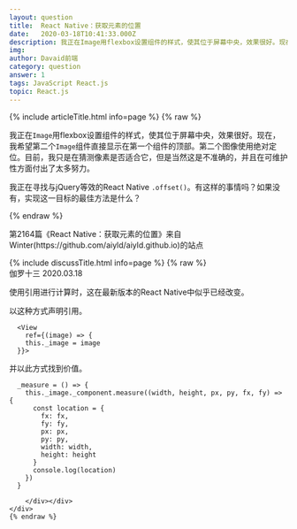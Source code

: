 ```yaml
---
layout: question
title:  React Native：获取元素的位置
date:   2020-03-18T10:41:33.000Z
description: 我正在Image用flexbox设置组件的样式，使其位于屏幕中央，效果很好。现在，我希望第二个Image组件直接显示在第一个组件的顶部。第二个图像使用绝对...
img: 
author: Davaid前端
category: question
answer: 1
tags: JavaScript React.js
topic: React.js
---
```

<div class="article-root">
  <div class="article">
    {% include articleTitle.html info=page %}
    {% raw %}
    <div class="article-content"><p><font style="vertical-align: inherit;"><font style="vertical-align: inherit;">我正在</font></font><code>Image</code><font style="vertical-align: inherit;"><font style="vertical-align: inherit;">用flexbox设置组件的样式，使其位于屏幕中央，效果很好。</font><font style="vertical-align: inherit;">现在，我希望第二个</font></font><code>Image</code><font style="vertical-align: inherit;"><font style="vertical-align: inherit;">组件直接显示在第一个组件的顶部。</font><font style="vertical-align: inherit;">第二个图像使用绝对定位。</font><font style="vertical-align: inherit;">目前，我只是在猜测像素是否适合它，但是当然这是不准确的，并且在可维护性方面付出了太多努力。</font></font></p>

<p><font style="vertical-align: inherit;"><font style="vertical-align: inherit;">我正在寻找与jQuery等效的React Native </font></font><code>.offset()</code><font style="vertical-align: inherit;"><font style="vertical-align: inherit;">。</font><font style="vertical-align: inherit;">有这样的事情吗？如果没有，实现这一目标的最佳方法是什么？</font></font></p></div>
    {% endraw %}
  </div>
  <p class="winter_mark">第2164篇《React Native：获取元素的位置》来自Winter(https://github.com/aiyld/aiyld.github.io)的站点</p>
  <div class="discuss-wrapper">
    {% include discussTitle.html info=page %}
    {% raw %}
    <div class="discuss-list">
    <div class="discuss-item">
        <div class="discuss-parent">
          <div class="discuss-meta">
            <span class="discuss-user">伽罗十三</span>
            <span class="discuss-time">2020.03.18</span>
          </div>
          <div class="discuss-comment"><p><font style="vertical-align: inherit;"><font style="vertical-align: inherit;">使用引用进行计算时，这在最新版本的React Native中似乎已经改变。</font></font></p>

<p><font style="vertical-align: inherit;"><font style="vertical-align: inherit;">以这种方式声明引用。</font></font></p>

<pre><code>  &lt;View<font></font>
    ref={(image) =&gt; {<font></font>
    this._image = image<font></font>
  }}&gt;<font></font>
</code></pre>

<p><font style="vertical-align: inherit;"><font style="vertical-align: inherit;">并以此方式找到价值。</font></font></p>

<pre><code>  _measure = () =&gt; {<font></font>
    this._image._component.measure((width, height, px, py, fx, fy) =&gt; {<font></font>
      const location = {<font></font>
        fx: fx,<font></font>
        fy: fy,<font></font>
        px: px,<font></font>
        py: py,<font></font>
        width: width,<font></font>
        height: height<font></font>
      }<font></font>
      console.log(location)<font></font>
    })<font></font>
  }<font></font>
</code></pre></div>
        </div></div>
    </div>
    {% endraw %}
  </div>
<div>
